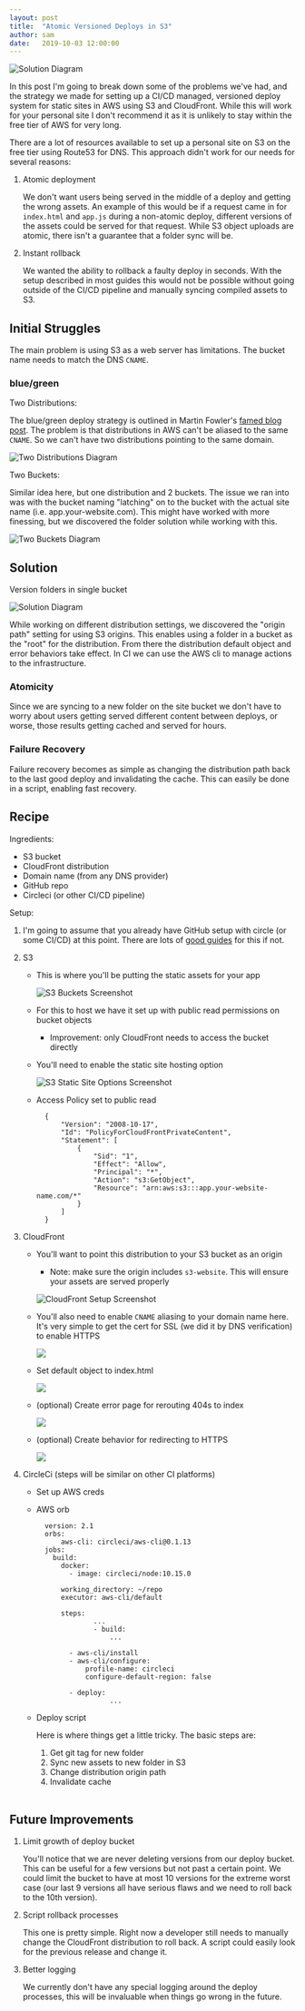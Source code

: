 ```yaml
---
layout: post
title:  "Atomic Versioned Deploys in S3"
author: sam
date:   2019-10-03 12:00:00
---
```


![Solution Diagram](/images/s3-atomic-deploys/solution.png)

In this post I'm going to break down some of the problems we've had, and the strategy we made for setting up a CI/CD managed, versioned deploy system for static sites in AWS using S3 and CloudFront. While this will work for your personal site I don't recommend it as it is unlikely to stay within the free tier of AWS for very long.

There are a lot of resources available to set up a personal site on S3 on the free tier using Route53 for DNS. This approach didn't work for our needs for several reasons: 

1. Atomic deployment

    We don't want users being served in the middle of a deploy and getting the wrong assets. An example of this would be if a request came in for `index.html` and `app.js` during a non-atomic deploy, different versions of the assets could be served for that request. While S3 object uploads are atomic, there isn't a guarantee that a folder sync will be.

2. Instant rollback

    We wanted the ability to rollback a faulty deploy in seconds. With the setup described in most guides this would not be possible without going outside of the CI/CD pipeline and manually syncing compiled assets to S3.

## Initial Struggles

The main problem is using S3 as a web server has limitations. The bucket name needs to match the DNS `CNAME`.

### blue/green

Two Distributions:

The blue/green deploy strategy is outlined in Martin Fowler's [famed blog post](https://martinfowler.com/bliki/BlueGreenDeployment.html). The problem is that distributions in AWS can't be aliased to the same `CNAME`. So we can't have two distributions pointing to the same domain.

![Two Distributions Diagram](/images/s3-atomic-deploys/two-distributions.png)

Two Buckets:

Similar idea here, but one distribution and 2 buckets. The issue we ran into was with the bucket naming "latching" on to the bucket with the actual site name (i.e. app.your-website.com). This might have worked with more finessing, but we discovered the folder solution while working with this.

![Two Buckets Diagram](/images/s3-atomic-deploys/two-buckets.png)

## Solution

Version folders in single bucket

![Solution Diagram](/images/s3-atomic-deploys/solution.png)

While working on different distribution settings, we discovered the "origin path" setting for using S3 origins. This enables using a folder in a bucket as the "root" for the distribution. From there the distribution default object and error behaviors take effect. In CI we can use the AWS cli to manage actions to the infrastructure.

### Atomicity

Since we are syncing to a new folder on the site bucket we don't have to worry about users getting served different content between deploys, or worse, those results getting cached and served for hours.

### Failure Recovery

Failure recovery becomes as simple as changing the distribution path back to the last good deploy and invalidating the cache. This can easily be done in a script, enabling fast recovery.

## Recipe

Ingredients:

- S3 bucket
- CloudFront distribution
- Domain name (from any DNS provider)
- GitHub repo
- Circleci (or other CI/CD pipeline)

Setup:

1. I'm going to assume that you already have GitHub setup with circle (or some CI/CD) at this point. There are lots of [good guides](https://circleci.com/blog/setting-up-continuous-integration-with-github/) for this if not.
2. S3
    - This is where you'll be putting the static assets for your app

        ![S3 Buckets Screenshot](/images/s3-atomic-deploys/s3-buckets.png)

    - For this to host we have it set up with public read permissions on bucket objects
        - Improvement: only CloudFront needs to access the bucket directly
    - You'll need to enable the static site hosting option

        ![S3 Static Site Options Screenshot](/images/s3-atomic-deploys/s3-static-site-options.png)

    - Access Policy set to public read

            {
                "Version": "2008-10-17",
                "Id": "PolicyForCloudFrontPrivateContent",
                "Statement": [
                    {
                        "Sid": "1",
                        "Effect": "Allow",
                        "Principal": "*",
                        "Action": "s3:GetObject",
                        "Resource": "arn:aws:s3:::app.your-website-name.com/*"
                    }
                ]
            }

3. CloudFront
    - You'll want to point this distribution to your S3 bucket as an origin
        - Note: make sure the origin includes `s3-website`. This will ensure your assets are served properly

        ![CloudFront Setup Screenshot](/images/s3-atomic-deploys/cloudfront-origin-settings.png)

    - You'll also need to enable `CNAME` aliasing to your domain name here. It's very simple to get the cert for SSL (we did it by DNS verification) to enable HTTPS

        ![](/images/s3-atomic-deploys/cloudfront-custom-domain.png)

    - Set default object to index.html

        ![](/images/s3-atomic-deploys/cloudfront-default-root-object.png)

    - (optional) Create error page for rerouting 404s to index

        ![](/images/s3-atomic-deploys/cloudfront-error-pages.png)

    - (optional) Create behavior for redirecting to HTTPS

        ![](/images/s3-atomic-deploys/cloudfront-behaviors.png)

4. CircleCi (steps will be similar on other CI platforms)
    - Set up AWS creds
    - AWS orb

            version: 2.1
            orbs:
            	aws-cli: circleci/aws-cli@0.1.13
            jobs:
              build:
                docker:
                  - image: circleci/node:10.15.0
            
                working_directory: ~/repo
                executor: aws-cli/default
            
                steps:
            			...
            			- build:
            				...
            
                  - aws-cli/install
                  - aws-cli/configure:
                      profile-name: circleci
                      configure-default-region: false
            
                  - deploy:
            				...

    - Deploy script

        Here is where things get a little tricky. The basic steps are:

        1. Get git tag for new folder
        2. Sync new assets to new folder in S3
        3. Change distribution origin path
        4. Invalidate cache

        <br>

        <script src="https://gist.github.com/skswanke/7f3cb7d533cf4e32ae7445438b91920d.js"></script>

## Future Improvements

1. Limit growth of deploy bucket

    You'll notice that we are never deleting versions from our deploy bucket. This can be useful for a few versions but not past a certain point. We could limit the bucket to have at most 10 versions for the extreme worst case (our last 9 versions all have serious flaws and we need to roll back to the 10th version).

2. Script rollback processes

    This one is pretty simple. Right now a developer still needs to manually change the CloudFront distribution to roll back. A script could easily look for the previous release and change it.

3. Better logging

    We currently don't have any special logging around the deploy processes, this will be invaluable when things go wrong in the future.
